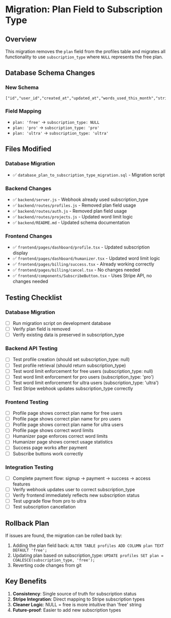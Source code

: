 # Migration: Plan Field to Subscription Type

## Overview
This migration removes the `plan` field from the profiles table and migrates all functionality to use `subscription_type` where `NULL` represents the free plan.

## Database Schema Changes

### New Schema
```
["id","user_id","created_at","updated_at","words_used_this_month","stripe_customer_id","subscription_type","subscription_product","stripe_subscription_id","subscription_status","email","user_name","avatar_url"]
```

### Field Mapping
- `plan: 'free'` → `subscription_type: NULL`
- `plan: 'pro'` → `subscription_type: 'pro'`
- `plan: 'ultra'` → `subscription_type: 'ultra'`

## Files Modified

### Database Migration
- ✅ `database_plan_to_subscription_type_migration.sql` - Migration script

### Backend Changes
- ✅ `backend/server.js` - Webhook already used subscription_type
- ✅ `backend/routes/profiles.js` - Removed plan field usage
- ✅ `backend/routes/auth.js` - Removed plan field usage
- ✅ `backend/routes/projects.js` - Updated word limit logic
- ✅ `backend/README.md` - Updated schema documentation

### Frontend Changes
- ✅ `frontend/pages/dashboard/profile.tsx` - Updated subscription display
- ✅ `frontend/pages/dashboard/humanizer.tsx` - Updated word limit logic
- ✅ `frontend/pages/billing/success.tsx` - Already working correctly
- ✅ `frontend/pages/billing/cancel.tsx` - No changes needed
- ✅ `frontend/components/SubscribeButton.tsx` - Uses Stripe API, no changes needed

## Testing Checklist

### Database Migration
- [ ] Run migration script on development database
- [ ] Verify plan field is removed
- [ ] Verify existing data is preserved in subscription_type

### Backend API Testing
- [ ] Test profile creation (should set subscription_type: null)
- [ ] Test profile retrieval (should return subscription_type)
- [ ] Test word limit enforcement for free users (subscription_type: null)
- [ ] Test word limit enforcement for pro users (subscription_type: 'pro')
- [ ] Test word limit enforcement for ultra users (subscription_type: 'ultra')
- [ ] Test Stripe webhook updates subscription_type correctly

### Frontend Testing
- [ ] Profile page shows correct plan name for free users
- [ ] Profile page shows correct plan name for pro users
- [ ] Profile page shows correct plan name for ultra users
- [ ] Profile page shows correct word limits
- [ ] Humanizer page enforces correct word limits
- [ ] Humanizer page shows correct usage statistics
- [ ] Success page works after payment
- [ ] Subscribe buttons work correctly

### Integration Testing
- [ ] Complete payment flow: signup → payment → success → access features
- [ ] Verify webhook updates user to correct subscription_type
- [ ] Verify frontend immediately reflects new subscription status
- [ ] Test upgrade flow from pro to ultra
- [ ] Test subscription cancellation

## Rollback Plan
If issues are found, the migration can be rolled back by:
1. Adding the plan field back: `ALTER TABLE profiles ADD COLUMN plan TEXT DEFAULT 'free';`
2. Updating plan based on subscription_type: `UPDATE profiles SET plan = COALESCE(subscription_type, 'free');`
3. Reverting code changes from git

## Key Benefits
1. **Consistency**: Single source of truth for subscription status
2. **Stripe Integration**: Direct mapping to Stripe subscription types
3. **Cleaner Logic**: NULL = free is more intuitive than 'free' string
4. **Future-proof**: Easier to add new subscription types
